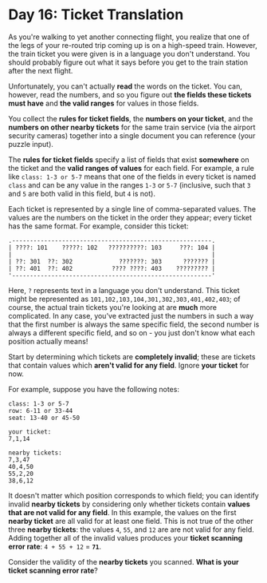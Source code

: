 # Day 16: Ticket Translation
As you're walking to yet another connecting flight, you realize that one of the legs of your re-routed trip coming up is 
on a high-speed train. However, the train ticket you were given is in a language you don't understand. You should 
probably figure out what it says before you get to the train station after the next flight.

Unfortunately, you can't actually **read** the words on the ticket. You can, however, read the numbers, and so you 
figure out **the fields these tickets must have** and **the valid ranges** for values in those fields.

You collect the **rules for ticket fields**, the **numbers on your ticket**, and the **numbers on other nearby tickets** 
for the same train service (via the airport security cameras) together into a single document you can reference (your 
puzzle input).

The **rules for ticket fields** specify a list of fields that exist **somewhere** on the ticket and the **valid ranges 
of values** for each field. For example, a rule like `class: 1-3 or 5-7` means that one of the fields in every ticket is 
named `class` and can be any value in the ranges `1-3` or `5-7` (inclusive, such that `3` and `5` are both valid in this 
field, but `4` is not).

Each ticket is represented by a single line of comma-separated values. The values are the numbers on the ticket in the 
order they appear; every ticket has the same format. For example, consider this ticket:
```
.--------------------------------------------------------.
| ????: 101    ?????: 102   ??????????: 103     ???: 104 |
|                                                        |
| ??: 301  ??: 302             ???????: 303      ??????? |
| ??: 401  ??: 402           ???? ????: 403    ????????? |
'--------------------------------------------------------'
```
Here, `?` represents text in a language you don't understand. This ticket might be represented as 
`101,102,103,104,301,302,303,401,402,403`; of course, the actual train tickets you're looking at are **much** more 
complicated. In any case, you've extracted just the numbers in such a way that the first number is always the same 
specific field, the second number is always a different specific field, and so on - you just don't know what each 
position actually means!

Start by determining which tickets are **completely invalid**; these are tickets that contain values which **aren't 
valid for any field**. Ignore **your ticket** for now.

For example, suppose you have the following notes:
```
class: 1-3 or 5-7
row: 6-11 or 33-44
seat: 13-40 or 45-50

your ticket:
7,1,14

nearby tickets:
7,3,47
40,4,50
55,2,20
38,6,12
```
It doesn't matter which position corresponds to which field; you can identify invalid **nearby tickets** by considering 
only whether tickets contain **values that are not valid for any field**. In this example, the values on the first 
**nearby ticket** are all valid for at least one field. This is not true of the other three **nearby tickets**: the 
values `4`, `55`, and `12` are are not valid for any field. Adding together all of the invalid values produces your 
**ticket scanning error rate**: `4 + 55 + 12` = **`71`**.

Consider the validity of the **nearby tickets** you scanned. **What is your ticket scanning error rate**?
